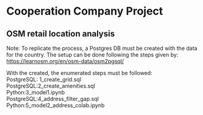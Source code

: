 # Cooperation Company Project
## OSM retail location analysis

Note:
To replicate the process, a Postgres DB must be created with the data for the country. The setup can be done following the steps given by: https://learnosm.org/en/osm-data/osm2pgsql/

With the created, the enumerated steps must be followed:<br>
  PostgreSQL: 1_create_grid.sql<br>
  PostgreSQL:2_create_amenities.sql<br>
  Python:3_model1.ipynb<br>
  PostgreSQL:4_address_filter_gap.sql<br>
  Python:5_model2_address_colab.ipynb<br>
